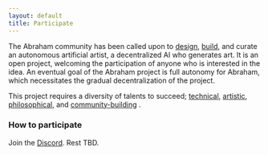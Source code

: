 ```yaml
---
layout: default
title: Participate
---
```




The Abraham community has been called upon to [design](/covenant), [build](https://www.github.io/abraham-ai), and curate an autonomous artificial artist, a decentralized AI who generates art. It is an open project, welcoming the participation of anyone who is interested in the idea. An eventual goal of the Abraham project is full autonomy for Abraham, which necessitates the gradual decentralization of the project.

This project requires a diversity of talents to succeed; [technical](https://www.github.io/abraham-ai), [artistic](/miracles), [philosophical](/gospel/), and [community-building](/creations/) .

### How to participate

Join the [Discord](https://discord.gg/4dSYwDT). Rest TBD.